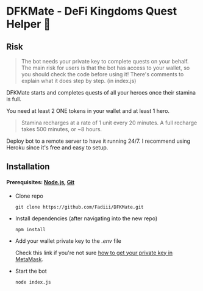 # DFKMate - DeFi Kingdoms Quest Helper 🎉
## Risk
>  The bot needs your private key to complete quests on your behalf. The main risk for users is that the bot has access to your wallet, so you should check the code before using it! There's comments to explain what it does step by step. (in index.js)

  DFKMate starts and completes quests of all your heroes once their stamina is full.
  
  You need at least 2 ONE tokens in your wallet and at least 1 hero.
  
  > Stamina recharges at a rate of 1 unit every 20 minutes. A full recharge takes 500 minutes, or ~8 hours.
  
  Deploy bot to a remote server to have it running 24/7. I recommend using Heroku since it's free and easy to setup.
  
## Installation
#### Prerequisites: [Node.js](https://nodejs.org/en/download/), [Git](https://git-scm.com/downloads)
  - Clone repo
    ```
    git clone https://github.com/Fadiii/DFKMate.git
    ```
  - Install dependencies (after navigating into the new repo)
    ```
    npm install
    ```
  - Add your wallet private key to the *.env* file

    Check this link if you're not sure [how to get your private key in MetaMask](https://metamask.zendesk.com/hc/en-us/articles/360015289632-How-to-Export-an-Account-Private-Key).
  - Start the bot
    ```
    node index.js
    ```
